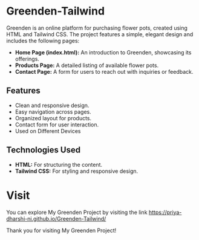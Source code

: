 # Greenden-Tailwind
Greenden is an online platform for purchasing flower pots, created using HTML and Tailwind CSS. The project features a simple, elegant design and includes the following pages:

- **Home Page (index.html):** An introduction to Greenden, showcasing its offerings.
- **Products Page:** A detailed listing of available flower pots.
- **Contact Page:** A form for users to reach out with inquiries or feedback.

## Features
- Clean and responsive design.
- Easy navigation across pages.
- Organized layout for products.
- Contact form for user interaction.
- Used on Different Devices

## Technologies Used
- **HTML:** For structuring the content.
- **Tailwind CSS:** For styling and responsive design.

  
# Visit 
You can explore My Greenden Project by visiting the link https://priya-dharshi-ni.github.io/Greenden-Tailwind/


Thank you for visiting My Greenden Project!
